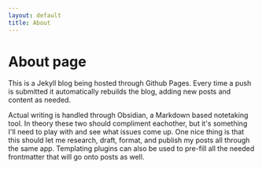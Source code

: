 ```yaml
---
layout: default
title: About
---
```


# About page

This is a Jekyll blog being hosted through Github Pages. Every time a push is submitted it automatically rebuilds the blog, adding new posts and content as needed.

Actual writing is handled through Obsidian, a Markdown based notetaking tool. In theory these two should compliment eachother, but it's something I'll need to play with and see what issues come up. One nice thing is that this should let me research, draft, format, and publish my posts all through the same app. Templating plugins can also be used to pre-fill all the needed frontmatter that will go onto posts as well.

